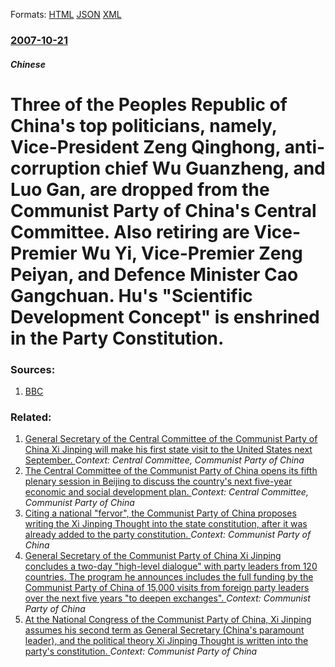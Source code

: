 
Formats: [HTML](/news/2007/10/21/three-of-the-peoples-republic-of-china-s-top-politicians-namely-vice-president-zeng-qinghong-anti-corruption-chief-wu-guanzheng-and-luo.html)  [JSON](/news/2007/10/21/three-of-the-peoples-republic-of-china-s-top-politicians-namely-vice-president-zeng-qinghong-anti-corruption-chief-wu-guanzheng-and-luo.json)  [XML](/news/2007/10/21/three-of-the-peoples-republic-of-china-s-top-politicians-namely-vice-president-zeng-qinghong-anti-corruption-chief-wu-guanzheng-and-luo.xml)  

### [2007-10-21](/news/2007/10/21/index.md)

##### Chinese
#  Three of the Peoples Republic of China's top politicians, namely, Vice-President Zeng Qinghong, anti-corruption chief Wu Guanzheng, and Luo Gan, are dropped from the Communist Party of China's Central Committee. Also retiring are Vice-Premier Wu Yi, Vice-Premier Zeng Peiyan, and Defence Minister Cao Gangchuan. Hu's "Scientific Development Concept" is enshrined in the Party Constitution. 




### Sources:

1. [BBC](http://news.bbc.co.uk/2/hi/asia-pacific/7054919.stm)

### Related:

1. [General Secretary of the Central Committee of the Communist Party of China Xi Jinping will make his first state visit to the United States next September. ](/news/2015/02/11/general-secretary-of-the-central-committee-of-the-communist-party-of-china-xi-jinping-will-make-his-first-state-visit-to-the-united-states-n.md) _Context: Central Committee, Communist Party of China_
2. [The Central Committee of the Communist Party of China opens its fifth plenary session in Beijing to discuss the country's next five-year economic and social development plan. ](/news/2010/10/15/the-central-committee-of-the-communist-party-of-china-opens-its-fifth-plenary-session-in-beijing-to-discuss-the-country-s-next-five-year-eco.md) _Context: Central Committee, Communist Party of China_
3. [Citing a national "fervor", the Communist Party of China proposes writing the Xi Jinping Thought into the state constitution, after it was already added to the party constitution. ](/news/2018/01/19/citing-a-national-fervor-the-communist-party-of-china-proposes-writing-the-xi-jinping-thought-into-the-state-constitution-after-it-was-a.md) _Context: Communist Party of China_
4. [General Secretary of the Communist Party of China Xi Jinping concludes a two-day "high-level dialogue" with party leaders from 120 countries. The program he announces includes the full funding by the Communist Party of China of 15,000 visits from foreign party leaders over the next five years "to deepen exchanges". ](/news/2017/12/3/general-secretary-of-the-communist-party-of-china-xi-jinping-concludes-a-two-day-high-level-dialogue-with-party-leaders-from-120-countries.md) _Context: Communist Party of China_
5. [At the National Congress of the Communist Party of China, Xi Jinping assumes his second term as General Secretary (China's paramount leader), and the political theory Xi Jinping Thought is written into the party's constitution. ](/news/2017/10/25/at-the-national-congress-of-the-communist-party-of-china-xi-jinping-assumes-his-second-term-as-general-secretary-china-s-paramount-leader.md) _Context: Communist Party of China_
